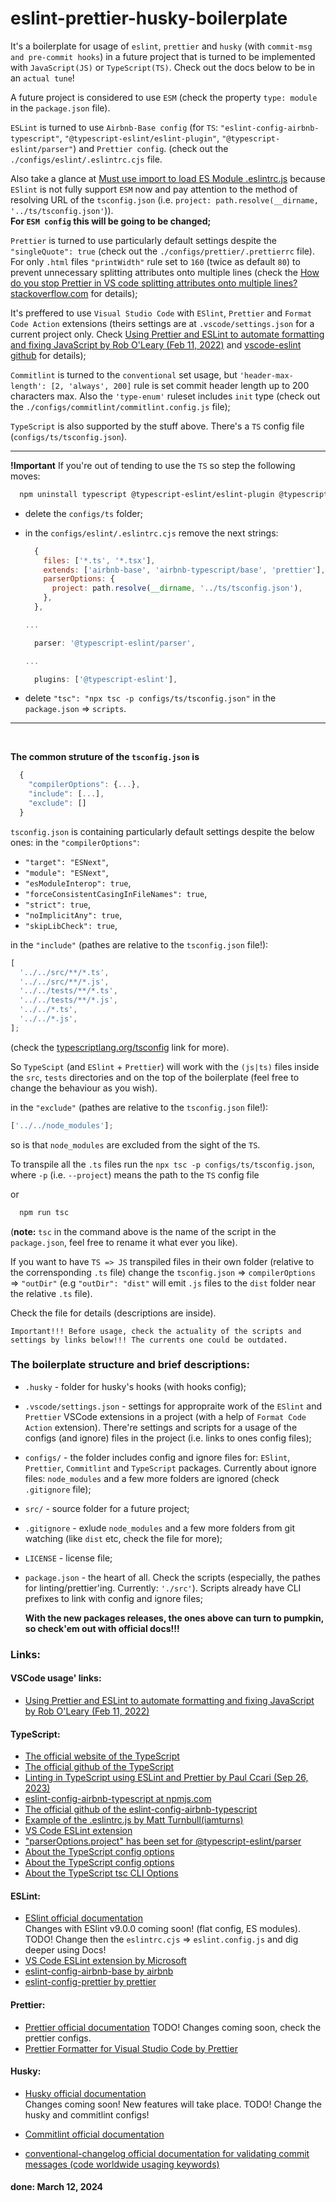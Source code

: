 # eslint-prettier-husky-boilerplate

It's a boilerplate for usage of `eslint`, `prettier` and `husky` (with `commit-msg and pre-commit hooks`) in a future project that is turned to be implemented with `JavaScript(JS)` or `TypeScript(TS)`. Check out the docs below to be in an `actual tune`!

A future project is considered to use `ESM` (check the property `type: module` in the `package.json` file).

`ESLint` is turned to use `Airbnb-Base config` (for `TS`: `"eslint-config-airbnb-typescript"`, `"@typescript-eslint/eslint-plugin"`, `"@typescript-eslint/parser"`) and `Prettier config`. (check out the `./configs/eslint/.eslintrc.cjs` file.

Also take a glance at [Must use import to load ES Module .eslintrc.js](https://stackoverflow.com/questions/70487806/must-use-import-to-load-es-module-eslintrc-js) because `ESlint` is not fully support `ESM` now and pay attention to the method of resolving URL of the `tsconfig.json` (i.e. `project: path.resolve(__dirname, '../ts/tsconfig.json'`)).  
**For `ESM config` this will be going to be changed;**

`Prettier` is turned to use particularly default settings despite the `"singleQuote": true` (check out the `./configs/prettier/.prettierrc` file). For only `.html` files `"printWidth"` rule set to `160` (twice as default `80`) to prevent unnecessary splitting attributes onto multiple lines (check the [How do you stop Prettier in VS code splitting attributes onto multiple lines? stackoverflow.com](https://stackoverflow.com/questions/56291245/how-do-you-stop-prettier-in-vs-code-splitting-attributes-onto-multiple-lines) for details);

It's preffered to use `Visual Studio Code` with `ESlint`, `Prettier` and `Format Code Action` extensions (theirs settings are at `.vscode/settings.json` for a current project only. Check [Using Prettier and ESLint to automate formatting and fixing JavaScript by Rob O'Leary (Feb 11, 2022)](https://blog.logrocket.com/using-prettier-eslint-automate-formatting-fixing-javascript/) and [vscode-eslint github](https://github.com/microsoft/vscode-eslint/blob/main/README.md) for details);

`Commitlint` is turned to the `conventional` set usage, but `'header-max-length': [2, 'always', 200]` rule is set commit header length up to 200 characters max. Also the `'type-enum'` ruleset includes `init` type (check out the `./configs/commitlint/commitlint.config.js` file);

`TypeScript` is also supported by the stuff above. There's a `TS` config file (`configs/ts/tsconfig.json`).

---

**!Important**
If you're out of tending to use the `TS` so step the following moves:

```bash
  npm uninstall typescript @typescript-eslint/eslint-plugin @typescript-eslint/parser eslint-config-airbnb-typescript
```

- delete the `configs/ts` folder;
- in the `configs/eslint/.eslintrc.cjs` remove the next strings:

  ```js
    {
      files: ['*.ts', '*.tsx'],
      extends: ['airbnb-base', 'airbnb-typescript/base', 'prettier'],
      parserOptions: {
        project: path.resolve(__dirname, '../ts/tsconfig.json'),
      },
    },

  ...

    parser: '@typescript-eslint/parser',

  ...

    plugins: ['@typescript-eslint'],
  ```

- delete `"tsc": "npx tsc -p configs/ts/tsconfig.json"` in the `package.json` => `scripts`.

---

<br>

**The common struture of the `tsconfig.json` is**

```ts
  {
    "compilerOptions": {...},
    "include": [...],
    "exclude": []
  }
```

`tsconfig.json` is containing particularly default settings despite the below ones:
in the `"compilerOptions"`:

- `"target": "ESNext"`,
- `"module": "ESNext"`,
- `"esModuleInterop": true`,
- `"forceConsistentCasingInFileNames": true`,
- `"strict": true`,
- `"noImplicitAny": true`,
- `"skipLibCheck": true`,

in the `"include"` (pathes are relative to the `tsconfig.json` file!):

```ts
[
  '../../src/**/*.ts',
  '../../src/**/*.js',
  '../../tests/**/*.ts',
  '../../tests/**/*.js',
  '../../*.ts',
  '../../*.js',
];
```

(check the [typescriptlang.org/tsconfig](https://www.typescriptlang.org/tsconfig) link for more).

So `TypeScipt` (and `ESlint` + `Prettier`) will work with the `(js|ts)` files inside the `src`, `tests` directories and on the top of the boilerplate (feel free to change the behaviour as you wish).

in the `"exclude"` (pathes are relative to the `tsconfig.json` file!):

```ts
['../../node_modules'];
```

so is that `node_modules` are excluded from the sight of the `TS`.

To transpile all the `.ts` files run the `npx tsc -p configs/ts/tsconfig.json`, where
`-p` (i.e. `--project`) means the path to the `TS` config file

or

```bash
  npm run tsc
```

(**note:** `tsc` in the command above is the name of the script in the `package.json`, feel free to rename it what ever you like).

If you want to have `TS => JS` transpiled files in their own folder (relative to the corrensponding `.ts` file) change the `tsconfig.json` => `compilerOptions` => `"outDir"`
(e.g `"outDir": "dist"` will emit `.js` files to the `dist` folder near the relative `.ts` file).

Check the file for details (descriptions are inside).

`Important!!! Before usage, check the actuality of the scripts and settings by links below!!! The currents one could be outdated.`

### The boilerplate structure and brief descriptions:

- `.husky` - folder for husky's hooks (with hooks config);
- `.vscode/settings.json` - settings for appropraite work of the `ESlint` and `Prettier` VSCode extensions in a project (with a help of `Format Code Action` extension). There're settings and scripts for a usage of the configs (and ignore) files in the project (i.e. links to ones config files);
- `configs/` - the folder includes config and ignore files for: `ESlint`, `Prettier`, `Commitlint` and `TypeScript` packages. Currently about ignore files: `node_modules` and a few more folders are ignored (check `.gitignore` file);
- `src/` - source folder for a future project;
- `.gitignore` - exlude `node_modules` and a few more folders from git watching (like `dist` etc, check the file for more);
- `LICENSE` - license file;
- `package.json` - the heart of all.
  Check the scripts (especially, the pathes for linting/prettier'ing. Currently: `'./src'`). Scripts already have CLI prefixes to link with config and ignore files;

  **With the new packages releases, the ones above can turn to pumpkin, so check'em out with official docs!!!**

### Links:

#### VSCode usage' links:

- [Using Prettier and ESLint to automate formatting and fixing JavaScript by Rob O'Leary (Feb 11, 2022)](https://blog.logrocket.com/using-prettier-eslint-automate-formatting-fixing-javascript/)

#### TypeScript:

- [The official website of the TypeScript](https://www.typescriptlang.org/)
- [The official github of the TypeScript](https://github.com/microsoft/TypeScript)
- [Linting in TypeScript using ESLint and Prettier by Paul Ccari (Sep 26, 2023)](https://blog.logrocket.com/linting-typescript-eslint-prettier/)
- [eslint-config-airbnb-typescript at npmjs.com](https://www.npmjs.com/package/eslint-config-airbnb-typescript)
- [The official github of the eslint-config-airbnb-typescript](https://github.com/iamturns/eslint-config-airbnb-typescript?tab=readme-ov-file)
- [Example of the .eslintrc.js by Matt Turnbull(iamturns)](https://github.com/iamturns/create-exposed-app/blob/master/.eslintrc.js)
- [VS Code ESLint extension](https://github.com/microsoft/vscode-eslint/blob/main/README.md#using-eslint-to-validate-typescript-files)
- ["parserOptions.project" has been set for @typescript-eslint/parser](https://stackoverflow.com/questions/58510287/parseroptions-project-has-been-set-for-typescript-eslint-parser)
- [About the TypeScript config options](https://www.typescriptlang.org/tsconfig)
- [About the TypeScript config options](https://www.typescriptlang.org/tsconfig)
- [About the TypeScript tsc CLI Options](https://www.typescriptlang.org/docs/handbook/compiler-options.html)

#### ESLint:

- [ESlint official documentation](https://eslint.org/docs/latest/)  
  Changes with ESlint v9.0.0 coming soon! (flat config, ES modules).  
   TODO! Change then the `eslintrc.cjs` => `eslint.config.js` and dig deeper using Docs!
- [VS Code ESLint extension by Microsoft](https://marketplace.visualstudio.com/items?itemName=dbaeumer.vscode-eslint)
- [eslint-config-airbnb-base by airbnb](https://github.com/airbnb/javascript/tree/master/packages/eslint-config-airbnb-base)
- [eslint-config-prettier by prettier](https://github.com/prettier/eslint-config-prettier)

#### Prettier:

- [Prettier official documentation](https://prettier.io/docs/en/)
  TODO! Changes coming soon, check the prettier configs.
- [Prettier Formatter for Visual Studio Code by Prettier](https://marketplace.visualstudio.com/items?itemName=esbenp.prettier-vscode)

#### Husky:

- [Husky official documentation](https://typicode.github.io/husky/)  
  Changes coming soon! New features will take place.
  TODO! Change the husky and commitlint configs!

- [Commitlint official documentation](https://commitlint.js.org/#/)

- [conventional-changelog official documentation for validating commit messages (code worldwide usaging keywords)](/https://github.com/conventional-changelog/commitlint)

#### done: March 12, 2024
